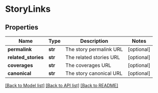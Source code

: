 # StoryLinks

## Properties
Name | Type | Description | Notes
------------ | ------------- | ------------- | -------------
**permalink** | **str** | The story permalink URL | [optional] 
**related_stories** | **str** | The related stories URL | [optional] 
**coverages** | **str** | The coverages URL | [optional] 
**canonical** | **str** | The story canonical URL | [optional] 

[[Back to Model list]](../README.rst#documentation-for-models) [[Back to API list]](../README.rst#documentation-for-api-endpoints) [[Back to README]](../README.rst)



